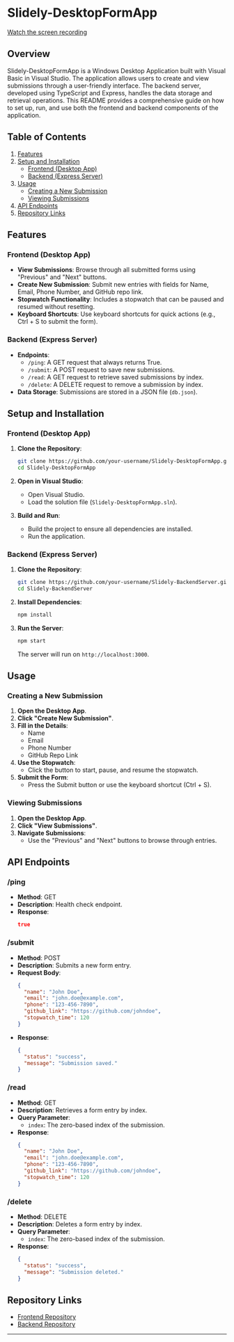# Slidely-DesktopFormApp
[Watch the screen recording](https://github.com/AbhijeetMITWPU/Slidely-DesktopFormApp/blob/main/Slidelyvideo.mp4)

## Overview

Slidely-DesktopFormApp is a Windows Desktop Application built with Visual Basic in Visual Studio. The application allows users to create and view submissions through a user-friendly interface. The backend server, developed using TypeScript and Express, handles the data storage and retrieval operations. This README provides a comprehensive guide on how to set up, run, and use both the frontend and backend components of the application.

## Table of Contents

1. [Features](#features)
2. [Setup and Installation](#setup-and-installation)
    - [Frontend (Desktop App)](#frontend-desktop-app)
    - [Backend (Express Server)](#backend-express-server)
3. [Usage](#usage)
    - [Creating a New Submission](#creating-a-new-submission)
    - [Viewing Submissions](#viewing-submissions)
4. [API Endpoints](#api-endpoints)
5. [Repository Links](#repository-links)

## Features

### Frontend (Desktop App)

- **View Submissions**: Browse through all submitted forms using "Previous" and "Next" buttons.
- **Create New Submission**: Submit new entries with fields for Name, Email, Phone Number, and GitHub repo link.
- **Stopwatch Functionality**: Includes a stopwatch that can be paused and resumed without resetting.
- **Keyboard Shortcuts**: Use keyboard shortcuts for quick actions (e.g., Ctrl + S to submit the form).

### Backend (Express Server)

- **Endpoints**:
  - `/ping`: A GET request that always returns True.
  - `/submit`: A POST request to save new submissions.
  - `/read`: A GET request to retrieve saved submissions by index.
  - `/delete`: A DELETE request to remove a submission by index.
- **Data Storage**: Submissions are stored in a JSON file (`db.json`).

## Setup and Installation

### Frontend (Desktop App)

1. **Clone the Repository**:
   ```sh
   git clone https://github.com/your-username/Slidely-DesktopFormApp.git
   cd Slidely-DesktopFormApp
   ```

2. **Open in Visual Studio**:
   - Open Visual Studio.
   - Load the solution file (`Slidely-DesktopFormApp.sln`).

3. **Build and Run**:
   - Build the project to ensure all dependencies are installed.
   - Run the application.

### Backend (Express Server)

1. **Clone the Repository**:
   ```sh
   git clone https://github.com/your-username/Slidely-BackendServer.git
   cd Slidely-BackendServer
   ```

2. **Install Dependencies**:
   ```sh
   npm install
   ```

3. **Run the Server**:
   ```sh
   npm start
   ```
   The server will run on `http://localhost:3000`.

## Usage

### Creating a New Submission

1. **Open the Desktop App**.
2. **Click "Create New Submission"**.
3. **Fill in the Details**:
   - Name
   - Email
   - Phone Number
   - GitHub Repo Link
4. **Use the Stopwatch**:
   - Click the button to start, pause, and resume the stopwatch.
5. **Submit the Form**:
   - Press the Submit button or use the keyboard shortcut (Ctrl + S).

### Viewing Submissions

1. **Open the Desktop App**.
2. **Click "View Submissions"**.
3. **Navigate Submissions**:
   - Use the "Previous" and "Next" buttons to browse through entries.

## API Endpoints

### /ping

- **Method**: GET
- **Description**: Health check endpoint.
- **Response**: 
  ```json
  true
  ```

### /submit

- **Method**: POST
- **Description**: Submits a new form entry.
- **Request Body**:
  ```json
  {
    "name": "John Doe",
    "email": "john.doe@example.com",
    "phone": "123-456-7890",
    "github_link": "https://github.com/johndoe",
    "stopwatch_time": 120
  }
  ```
- **Response**: 
  ```json
  {
    "status": "success",
    "message": "Submission saved."
  }
  ```

### /read

- **Method**: GET
- **Description**: Retrieves a form entry by index.
- **Query Parameter**:
  - `index`: The zero-based index of the submission.
- **Response**:
  ```json
  {
    "name": "John Doe",
    "email": "john.doe@example.com",
    "phone": "123-456-7890",
    "github_link": "https://github.com/johndoe",
    "stopwatch_time": 120
  }
  ```

### /delete

- **Method**: DELETE
- **Description**: Deletes a form entry by index.
- **Query Parameter**:
  - `index`: The zero-based index of the submission.
- **Response**:
  ```json
  {
    "status": "success",
    "message": "Submission deleted."
  }
  ```

## Repository Links

- [Frontend Repository](https://github.com/AbhijeetMITWPU/Slidely-DesktopFormApp)
- [Backend Repository](https://github.com/AbhijeetMITWPU/Slidely-DesktopFormApp/tree/main/slidelybackend)

---
